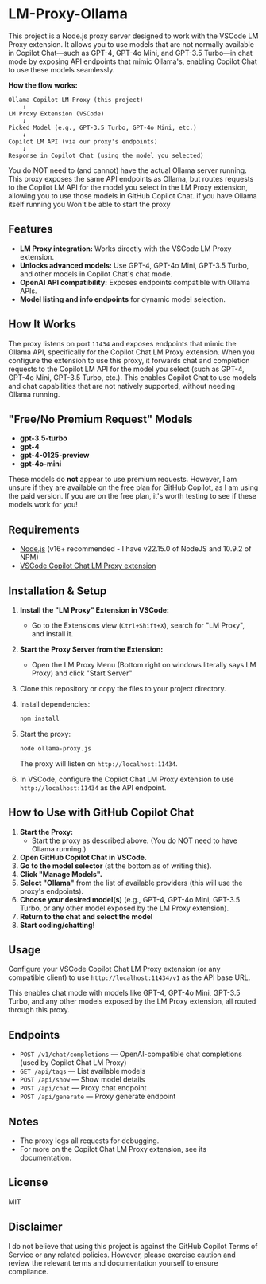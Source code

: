 
# LM-Proxy-Ollama


This project is a Node.js proxy server designed to work with the VSCode LM Proxy extension. It allows you to use models that are not normally available in Copilot Chat—such as GPT-4, GPT-4o Mini, and GPT-3.5 Turbo—in chat mode by exposing API endpoints that mimic Ollama's, enabling Copilot Chat to use these models seamlessly.

**How the flow works:**

```
Ollama Copilot LM Proxy (this project)
    ↓
LM Proxy Extension (VSCode)
    ↓
Picked Model (e.g., GPT-3.5 Turbo, GPT-4o Mini, etc.)
    ↓
Copilot LM API (via our proxy's endpoints)
    ↓
Response in Copilot Chat (using the model you selected)
```

You do NOT need to (and cannot) have the actual Ollama server running. This proxy exposes the same API endpoints as Ollama, but routes requests to the Copilot LM API for the model you select in the LM Proxy extension, allowing you to use those models in GitHub Copilot Chat. if you have Ollama itself running you Won't be able to start the proxy


## Features

- **LM Proxy integration:** Works directly with the VSCode LM Proxy extension.
- **Unlocks advanced models:** Use GPT-4, GPT-4o Mini, GPT-3.5 Turbo, and other models in Copilot Chat's chat mode.
- **OpenAI API compatibility:** Exposes endpoints compatible with Ollama APIs.
- **Model listing and info endpoints** for dynamic model selection.



## How It Works

The proxy listens on port `11434` and exposes endpoints that mimic the Ollama API, specifically for the Copilot Chat LM Proxy extension. When you configure the extension to use this proxy, it forwards chat and completion requests to the Copilot LM API for the model you select (such as GPT-4, GPT-4o Mini, GPT-3.5 Turbo, etc.). This enables Copilot Chat to use models and chat capabilities that are not natively supported, without needing Ollama running.

## "Free/No Premium Request" Models
- **gpt-3.5-turbo**
- **gpt-4**
- **gpt-4-0125-preview**
- **gpt-4o-mini**

These models do **not** appear to use premium requests. However, I am unsure if they are available on the free plan for GitHub Copilot, as I am using the paid version. If you are on the free plan, it's worth testing to see if these models work for you!

## Requirements

- [Node.js](https://nodejs.org/) (v16+ recommended - I have v22.15.0 of NodeJS and 10.9.2 of NPM) 
- [VSCode Copilot Chat LM Proxy extension](https://marketplace.visualstudio.com/items?itemName=ryonakae.vscode-lm-proxy)


## Installation & Setup

1. **Install the "LM Proxy" Extension in VSCode:**
     - Go to the Extensions view (`Ctrl+Shift+X`), search for "LM Proxy", and install it.

2. **Start the Proxy Server from the Extension:**
     - Open the LM Proxy Menu (Bottom right on windows literally says LM Proxy) and click "Start Server"

3. Clone this repository or copy the files to your project directory.

4. Install dependencies:
     ```sh
     npm install
     ```

5. Start the proxy:
     ```sh
     node ollama-proxy.js
     ```
     The proxy will listen on `http://localhost:11434`.

6. In VSCode, configure the Copilot Chat LM Proxy extension to use `http://localhost:11434` as the API endpoint.



## How to Use with GitHub Copilot Chat

1. **Start the Proxy:**
    - Start the proxy as described above. (You do NOT need to have Ollama running.)
2. **Open GitHub Copilot Chat in VSCode.**
3. **Go to the model selector** (at the bottom as of writing this).
4. **Click "Manage Models".**
5. **Select "Ollama"** from the list of available providers (this will use the proxy's endpoints).
6. **Choose your desired model(s)** (e.g., GPT-4, GPT-4o Mini, GPT-3.5 Turbo, or any other model exposed by the LM Proxy extension).
7. **Return to the chat and select the model**
7. **Start coding/chatting!**

## Usage

Configure your VSCode Copilot Chat LM Proxy extension (or any compatible client) to use `http://localhost:11434/v1` as the API base URL.

This enables chat mode with models like GPT-4, GPT-4o Mini, GPT-3.5 Turbo, and any other models exposed by the LM Proxy extension, all routed through this proxy.

## Endpoints

- `POST /v1/chat/completions` — OpenAI-compatible chat completions (used by Copilot Chat LM Proxy)
- `GET /api/tags` — List available models
- `POST /api/show` — Show model details
- `POST /api/chat` — Proxy chat endpoint
- `POST /api/generate` — Proxy generate endpoint


## Notes

- The proxy logs all requests for debugging.
- For more on the Copilot Chat LM Proxy extension, see its documentation.

## License

MIT

## Disclaimer

I do not believe that using this project is against the GitHub Copilot Terms of Service or any related policies. However, please exercise caution and review the relevant terms and documentation yourself to ensure compliance.
